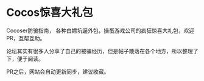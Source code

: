  # **Cocos惊喜大礼包**
 Cocoser防骗指南， 各种白嫖坑逼外包，操蛋游戏公司的疯狂惊喜大礼包，欢迎PR，互帮互助。

 论坛其实有很多人分享了自己的被骗经历，但是帖子散落在各个地方，所以整理了下，便于阅读。
 
 PR之后，网站会自动更新同步，建议收藏。